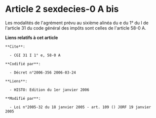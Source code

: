 # Article 2 sexdecies-0 A bis

Les modalités de l'agrément prévu au sixième alinéa du e du 1° du I de l'article 31 du code général des impôts sont celles de
l'article 58-0 A.

**Liens relatifs à cet article**

	**Cite**:

	  - CGI 31 I 1° e, 58-0 A

	**Codifié par**:

	  - Décret n°2006-356 2006-03-24

	**Liens**:

	  - HISTO: Edition du 1er janvier 2006

	**Modifié par**:

	  - Loi n°2005-32 du 18 janvier 2005 - art. 109 () JORF 19 janvier 2005
